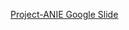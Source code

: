 [Project-ANIE Google Slide](https://docs.google.com/presentation/d/1rrBsrA1File86qTvevX1qzFlDOcZ6gR2/edit?usp=sharing&ouid=115475436068255206372&rtpof=true&sd=true)
